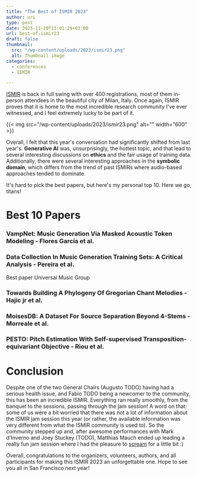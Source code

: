 ```yaml
---
title: "The Best of ISMIR 2023"
author: uri
type: post
date: 2023-11-20T13:01:29+03:00
url: best-of-ismir23
draft: false
thumbnail:
  src: "/wp-content/uploads/2023/ismir23.png"
  alt: Thumbnail image
categories:
  - conferences
  - ISMIR

---
```


[ISMIR](https://ismir2023.ismir.net/) is back in full swing with over 400 registrations, most of them in-person attendees in the beautiful city of Milan, Italy.
Once again, ISMIR proves that it is home to the most incredible research community I've ever witnessed, and I feel extremely lucky to be part of it.


{{< img src="/wp-content/uploads/2023/ismir23.png" alt="" width="600" >}}

Overall, I felt that this year's conversation had significantly shifted from last year's.
**Generative AI** was, unsurprisingly, the hottest topic, and that lead to several interesting discussions on **ethics** and the fair usage of training data.
Additionally, there were several interesting approaches in the **symbolic domain**, which differs from the trend of past ISMIRs where audio-based approaches tended to dominate.

It's hard to pick the best papers, but here's my personal top 10.
Here we go, titans!

# Best 10 Papers

### VampNet: Music Generation Via Masked Acoustic Token Modeling - Flores García  et al.

### Data Collection In Music Generation Training Sets: A Critical Analysis - Pereira et al.

Best paper Universal Music Group

### Towards Building A Phylogeny Of Gregorian Chant Melodies - Hajic jr et al.

### MoisesDB: A Dataset For Source Separation Beyond 4-Stems - Morreale et al.

### PESTO: Pitch Estimation With Self-supervised Transposition-equivariant Objective - Riou et al.


# Conclusion

Despite one of the two General Chairs (Augusto TODO) having had a serious health issue, and Fabio TODO being a newcomer to the community, this has been an incredible ISMIR.
Everything ran really smoothly, from the banquet to the sessions, passing through the jam session!
A word on that: some of us were a bit worried that there was not a lot of information about the ISMIR jam session this year (or rather, the available information was very different from what the ISMIR community is used to).
So the community stepped up and, after awesome performances with Mark d'Inverno and Joey Stuckey (TODO), Matthias Mauch ended up leading a really fun jam session where I had the pleasure to [scream]() for a little bit :)

Overall, congratulations to the organizers, volunteers, authors, and all participants for making this ISMIR 2023 an unforgettable one.
Hope to see you all in San Francisco next year!

